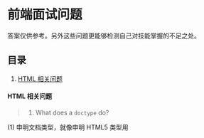 # 前端面试问题
答案仅供参考。另外这些问题更能够检测自己对技能掌握的不足之处。


## 目录
1. [HTML 相关问题](#html-quesition)

#### <a name='html-quesition'>HTML 相关问题</a>
>1. What does a `doctype` do?

   (1) 申明文档类型，就像申明 HTML5 类型用 <!DOCTYPE html>
